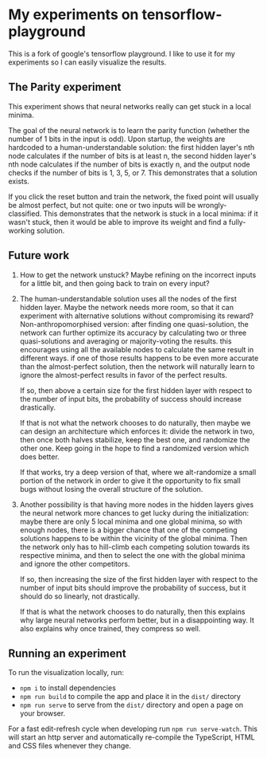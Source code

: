 # My experiments on tensorflow-playground

This is a fork of google's tensorflow playground. I like to use it for my
experiments so I can easily visualize the results.

## The Parity experiment

This experiment shows that neural networks really can get stuck in a local
minima.

The goal of the neural network is to learn the parity function (whether the
number of 1 bits in the input is odd). Upon startup, the weights are hardcoded
to a human-understandable solution: the first hidden layer's nth node
calculates if the number of bits is at least n, the second hidden layer's nth
node calculates if the number of bits is exactly n, and the output node checks
if the number of bits is 1, 3, 5, or 7. This demonstrates that a solution
exists.

If you click the reset button and train the network, the fixed point will
usually be almost perfect, but not quite: one or two inputs will be
wrongly-classified. This demonstrates that the network is stuck in a local
minima: if it wasn't stuck, then it would be able to improve its weight and
find a fully-working solution.

## Future work

1.  How to get the network unstuck? Maybe refining on the incorrect inputs for a
    little bit, and then going back to train on every input?
2.  The human-understandable solution uses all the nodes of the first hidden
    layer. Maybe the network needs more room, so that it can experiment with
    alternative solutions without compromising its reward?
    Non-anthropomorphised version: after finding one quasi-solution, the
    network can further optimize its accuracy by calculating two or three
    quasi-solutions and averaging or majority-voting the results. this
    encourages using all the available nodes to calculate the same result in
    different ways. if one of those results happens to be even more accurate
    than the almost-perfect solution, then the network will naturally learn to
    ignore the almost-perfect results in favor of the perfect results.
    
    If so, then above a certain size for the first hidden layer with respect to
    the number of input bits, the probability of success should increase
    drastically.
    
    If that is not what the network chooses to do naturally, then maybe we can
    design an architecture which enforces it: divide the network in two, then
    once both halves stabilize, keep the best one, and randomize the other one.
    Keep going in the hope to find a randomized version which does better.
    
    If that works, try a deep version of that, where we alt-randomize a small
    portion of the network in order to give it the opportunity to fix small
    bugs without losing the overall structure of the solution.
3.  Another possibility is that having more nodes in the hidden layers gives
    the neural network more chances to get lucky during the initialization:
    maybe there are only 5 local minima and one global minima, so with enough
    nodes, there is a bigger chance that one of the competing solutions happens
    to be within the vicinity of the global minima. Then the network only has
    to hill-climb each competing solution towards its respective minima, and
    then to select the one with the global minima and ignore the other
    competitors.
    
    If so, then increasing the size of the first hidden layer with respect to
    the number of input bits should improve the probability of success, but it
    should do so linearly, not drastically.
    
    If that is what the network chooses to do naturally, then this explains why
    large neural networks perform better, but in a disappointing way. It also
    explains why once trained, they compress so well.

## Running an experiment

To run the visualization locally, run:
- `npm i` to install dependencies
- `npm run build` to compile the app and place it in the `dist/` directory
- `npm run serve` to serve from the `dist/` directory and open a page on your browser.

For a fast edit-refresh cycle when developing run `npm run serve-watch`.
This will start an http server and automatically re-compile the TypeScript,
HTML and CSS files whenever they change.
